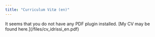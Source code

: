```yaml
---
title: "Curriculum Vitæ (en)"
---
```


<div class="embed-responsive" style="padding-bottom:150%">
<object data="/files/cv_idrissi_en.pdf" type="application/pdf">
It seems that you do not have any PDF plugin installed.
[My CV may be found here.](/files/cv_idrissi_en.pdf)
</object>
</div>
